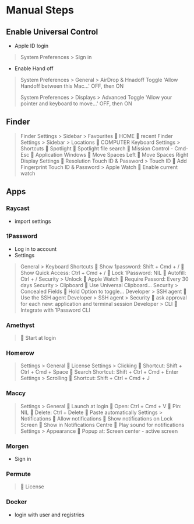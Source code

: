 # Manual Steps

## Enable Universal Control

- Apple ID login

> System Preferences > Sign in

- Enable Hand off

> System Preferences > General > AirDrop & Hnadoff
>     Toggle 'Allow Handoff between this Mac...' OFF, then ON
> 
> System Preferences > Displays > Advanced
>     Toggle 'Allow your pointer and keyboard to move...' OFF, then ON

## Finder

> Finder Settings > Sidebar > Favourites
>     󰱒 HOME
>      recent
> Finder Settings > Sidebar > Locations
>     󰱒 COMPUTER
> Keyboard Settings > Shortcuts
>      Spotlight
>      Spotlight file search
>     󰱒 Mission Control - Cmd-Esc
>      Application Windows
>      Move Spaces Left
>      Move Spaces Right
> Display Settings
>      Resolution
> Touch ID & Password > Touch ID
>      Add Fingerprint
> Touch ID & Password > Apple Watch
>     󰱒 Enable current watch

## Apps

### Raycast

- import settings

### 1Password

- Log in to account
- Settings

> General > Keyboard Shortcuts
>     󰌌 Show 1password: Shift + Cmd + /
>     󰌌 Show Quick Access: Ctrl + Cmd + /
>     󰌌 Lock 1Password: NIL
>     󰌌 Autofill: Ctrl + /
> Security > Unlock
>     󰱒 Apple Watch
>     󱐀 Require Passord: Every 30 days
> Security > Clipboard
>     󰱒 Use Universal Clipboard...
> Security > Concealed Fields
>     󰱒 Hold Option to toggle...
> Developer > SSH agent
>     󰱒 Use the SSH agent
> Developer > SSH agent > Security
>     󱐀 ask approval for each new: application and terminal session
> Developer > CLI
>     󰱒 Integrate with 1Password CLI

### Amethyst

> 󰱒 Start at login

### Homerow

> Settings > General
>      License
> Settings > Clicking
>     󰌌 Shortcut: Shift + Ctrl + Cmd + Space
>     󰌌 Search Shortcut: Shift + Ctrl + Cmd + Enter
> Settings > Scrolling
>     󰌌 Shortcut: Shift + Ctrl + Cmd + J

### Maccy

> Settings > General
>     󰱒 Launch at login
>     󰌌 Open: Ctrl + Cmd + V
>     󰌌 Pin: NIL
>     󰌌 Delete: Ctrl + Delete
>     󰱒 Paste automatically
> Settings > Notifications
>     󰱒 Allow notifications
>      Show notifications on Lock Screen
>      Show in Notifications Centre
>     󰱒 Play sound for notifications
> Settings > Appearance
>     󱐀 Popup at: Screen center - active screen

### Morgen

- Sign in

### Permute

>    License

### Docker

- login with user and registries
